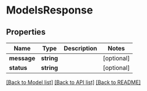 # ModelsResponse

## Properties
Name | Type | Description | Notes
------------ | ------------- | ------------- | -------------
**message** | **string** |  | [optional] 
**status** | **string** |  | [optional] 

[[Back to Model list]](../README.md#documentation-for-models) [[Back to API list]](../README.md#documentation-for-api-endpoints) [[Back to README]](../README.md)


